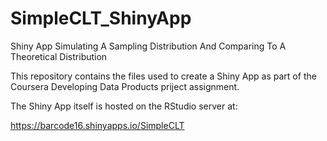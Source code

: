 # SimpleCLT_ShinyApp
Shiny App Simulating A Sampling Distribution And Comparing To A Theoretical Distribution

This repository contains the files used to create a Shiny App as part of the Coursera Developing Data Products priject assignment. 

The Shiny App itself is hosted on the RStudio server at:

https://barcode16.shinyapps.io/SimpleCLT

